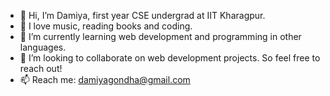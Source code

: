 - 👋 Hi, I’m Damiya, first year CSE undergrad at IIT Kharagpur.
- 👀 I love music, reading books and coding.
- 🌱 I’m currently learning web development and programming in other languages.
- 💞️ I’m looking to collaborate on web development projects. So feel free to reach out!
- 📫 Reach me: damiyagondha@gmail.com

<!---
Dami-18/Dami-18 is a ✨ special ✨ repository because its `README.md` (this file) appears on your GitHub profile.
You can click the Preview link to take a look at your changes.
--->
